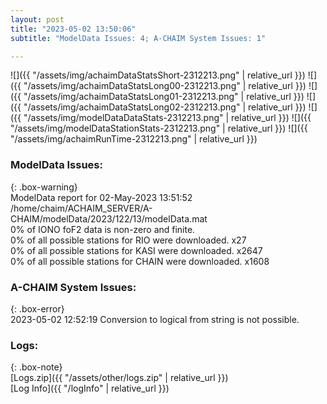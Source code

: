 ```yaml
---
layout: post
title: "2023-05-02 13:50:06"
subtitle: "ModelData Issues: 4; A-CHAIM System Issues: 1"

---
```


![]({{ "/assets/img/achaimDataStatsShort-2312213.png" | relative_url }})
![]({{ "/assets/img/achaimDataStatsLong00-2312213.png" | relative_url }})
![]({{ "/assets/img/achaimDataStatsLong01-2312213.png" | relative_url }})
![]({{ "/assets/img/achaimDataStatsLong02-2312213.png" | relative_url }})
![]({{ "/assets/img/modelDataDataStats-2312213.png" | relative_url }})
![]({{ "/assets/img/modelDataStationStats-2312213.png" | relative_url }})
![]({{ "/assets/img/achaimRunTime-2312213.png" | relative_url }})


### ModelData Issues:  
  
{: .box-warning}  
 ModelData report for 02-May-2023 13:51:52   
 /home/chaim/ACHAIM_SERVER/A-CHAIM/modelData/2023/122/13/modelData.mat   
 0% of IONO foF2 data is non-zero and finite.   
 0% of all possible stations for RIO were downloaded. x27   
 0% of all possible stations for KASI were downloaded. x2647   
 0% of all possible stations for CHAIN were downloaded. x1608   
  
### A-CHAIM System Issues:  
  
{: .box-error}  
2023-05-02 12:52:19 Conversion to logical from string is not possible.  

### Logs:  
  
{: .box-note}  
[Logs.zip]({{ "/assets/other/logs.zip" | relative_url }})  
[Log Info]({{ "/logInfo" | relative_url }})  
